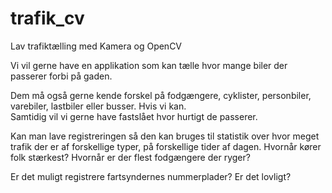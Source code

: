 # trafik_cv
Lav trafiktælling med Kamera og OpenCV

Vi vil gerne have en applikation som kan tælle hvor mange biler der passerer forbi på gaden. 

Dem må også gerne kende forskel på fodgængere, cyklister, personbiler, varebiler, lastbiler eller busser. Hvis vi kan.  
Samtidig vil vi gerne have fastslået hvor hurtigt de passerer.

Kan man lave registreringen så den kan bruges til statistik over hvor meget trafik der er af forskellige typer, på forskellige tider af dagen. Hvornår kører folk stærkest? Hvornår er der flest fodgængere der ryger?

Er det muligt registrere fartsyndernes nummerplader? Er det lovligt?
